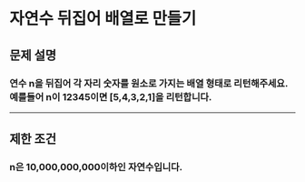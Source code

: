 # 자연수 뒤집어 배열로 만들기
## 문제 설명
### 연수 n을 뒤집어 각 자리 숫자를 원소로 가지는 배열 형태로 리턴해주세요. 예를들어 n이 12345이면 [5,4,3,2,1]을 리턴합니다.
***
## 제한 조건
### n은 10,000,000,000이하인 자연수입니다.